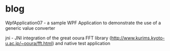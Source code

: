 # blog

WpfApplication07 - a sample WPF Application to demonstrate the use of a generic value converter

jni - JNI integration of the great ooura FFT library (http://www.kurims.kyoto-u.ac.jp/~ooura/fft.html) and native test application
